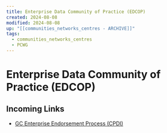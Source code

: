 ```yaml
---
title: Enterprise Data Community of Practice (EDCOP)
created: 2024-08-08
modified: 2024-08-08
up: "[[communities_networks_centres - ARCHIVE]]"
tags:
  - communities_networks_centres
  - PCWG
---
```

# Enterprise Data Community of Practice (EDCOP)
## Incoming Links
- [GC Enterprise Endorsement Process (CPDI)](./GC%20Enterprise%20Endorsement%20Process%20(CPDI).md)

